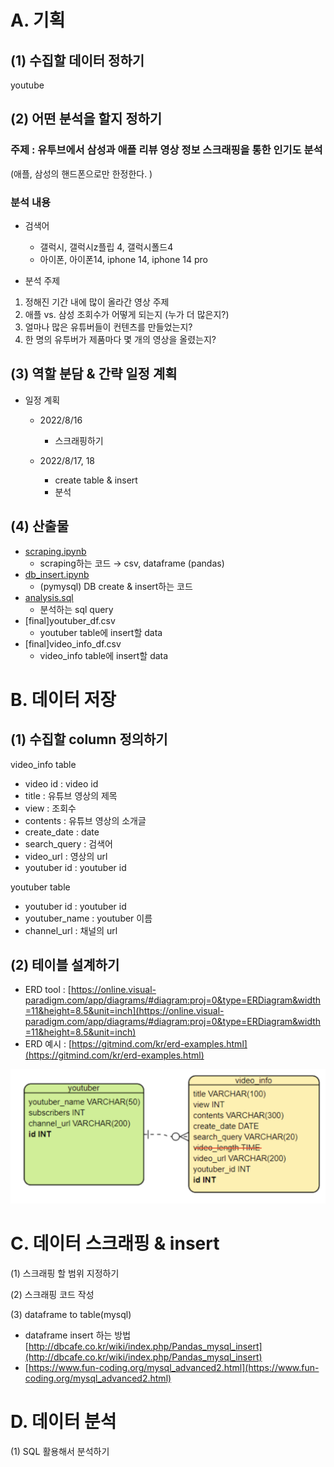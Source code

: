 

# A. 기획

## (1) 수집할 데이터 정하기

youtube

## (2) 어떤 분석을 할지 정하기

### 주제 : 유투브에서 삼성과 애플 리뷰 영상 정보 스크래핑을 통한 인기도 분석

(애플, 삼성의 핸드폰으로만 한정한다. )

### 분석 내용

- 검색어
    - 갤럭시, 갤럭시z플립 4, 갤럭시폴드4
    - 아이폰, 아이폰14, iphone 14, iphone 14 pro

- 분석 주제

1) 정해진 기간 내에 많이 올라간 영상 주제
2) 애플 vs. 삼성 조회수가 어떻게 되는지 (누가 더 많은지?)
3) 얼마나 많은 유튜버들이 컨텐츠를 만들었는지?
4) 한 명의 유투버가 제품마다 몇 개의 영상을 올렸는지?

## (3) 역할 분담 & 간략 일정 계획

- 일정 계획

    - 2022/8/16 
        - 스크래핑하기

    - 2022/8/17, 18 
        - create table & insert
        - 분석

## (4) 산출물
- [scraping.ipynb](https://github.com/slow-wave/bootcamp/blob/main/scraping.ipynb)
    - scraping하는 코드 → csv, dataframe (pandas)
- [db_insert.ipynb](https://github.com/slow-wave/bootcamp_scraping-project/blob/main/db_insert.ipynb)
    - (pymysql) DB create & insert하는 코드
- [analysis.sql](https://github.com/slow-wave/bootcamp_scraping-project/blob/main/analysis.sql)
    - 분석하는 sql query
- [final]youtuber_df.csv
    - youtuber table에 insert할 data
- [final]video_info_df.csv
    - video_info table에 insert할 data

# B. 데이터 저장

## (1) 수집할 column 정의하기

video_info table
- video id : video id
- title : 유튜브 영상의 제목 
- view : 조회수
- contents : 유튜브 영상의 소개글
- create_date : date
- search_query : 검색어
- video_url : 영상의 url
- youtuber id : youtuber id

youtuber table
- youtuber id : youtuber id
- youtuber_name : youtuber 이름
- channel_url : 채널의 url



## (2) 테이블 설계하기

- ERD tool : [https://online.visual-paradigm.com/app/diagrams/#diagram:proj=0&type=ERDiagram&width=11&height=8.5&unit=inch](https://online.visual-paradigm.com/app/diagrams/#diagram:proj=0&type=ERDiagram&width=11&height=8.5&unit=inch)
- ERD 예시 : [https://gitmind.com/kr/erd-examples.html](https://gitmind.com/kr/erd-examples.html)

![image](erd.png)


# C. 데이터 스크래핑 & insert

(1) 스크래핑 할 범위 지정하기

(2) 스크래핑 코드 작성

(3) dataframe to table(mysql)

- dataframe insert 하는 방법 [http://dbcafe.co.kr/wiki/index.php/Pandas_mysql_insert](http://dbcafe.co.kr/wiki/index.php/Pandas_mysql_insert)
- [https://www.fun-coding.org/mysql_advanced2.html](https://www.fun-coding.org/mysql_advanced2.html)

# D. 데이터 분석

(1) SQL 활용해서 분석하기
